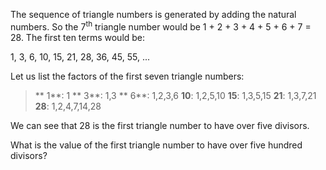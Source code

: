 The sequence of triangle numbers is generated by adding the natural
numbers. So the 7<sup>th</sup> triangle number would be 1 + 2 + 3 + 4 +
5 + 6 + 7 = 28. The first ten terms would be:

1, 3, 6, 10, 15, 21, 28, 36, 45, 55, ...

Let us list the factors of the first seven triangle numbers:

> ** 1**: 1
> ** 3**: 1,3
> ** 6**: 1,2,3,6
> **10**: 1,2,5,10
> **15**: 1,3,5,15
> **21**: 1,3,7,21
> **28**: 1,2,4,7,14,28

We can see that 28 is the first triangle number to have over five
divisors.

What is the value of the first triangle number to have over five hundred
divisors?
